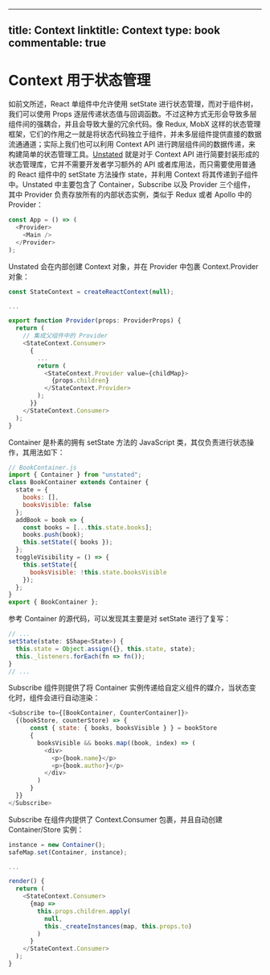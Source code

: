 
---
title: Context
linktitle: Context
type: book
commentable: true
---

# Context 用于状态管理

如前文所述，React 单组件中允许使用 setState 进行状态管理，而对于组件树，我们可以使用 Props 逐层传递状态值与回调函数。不过这种方式无形会导致多层组件间的强耦合，并且会导致大量的冗余代码。像 Redux, MobX 这样的状态管理框架，它们的作用之一就是将状态代码独立于组件，并未多层组件提供直接的数据流通通道；实际上我们也可以利用 Context API 进行跨层组件间的数据传递，来构建简单的状态管理工具。[Unstated](https://github.com/jamiebuilds/unstated) 就是对于 Context API 进行简要封装形成的状态管理库，它并不需要开发者学习额外的 API 或者库用法，而只需要使用普通的 React 组件中的 setState 方法操作 state，并利用 Context 将其传递到子组件中。Unstated 中主要包含了 Container，Subscribe 以及 Provider 三个组件，其中 Provider 负责存放所有的内部状态实例，类似于 Redux 或者 Apollo 中的 Provider：

```js
const App = () => (
  <Provider>
    <Main />
  </Provider>
);
```

Unstated 会在内部创建 Context 对象，并在 Provider 中包裹 Context.Provider 对象：

```js
const StateContext = createReactContext(null);

...

export function Provider(props: ProviderProps) {
  return (
    // 集成父组件中的 Provider
    <StateContext.Consumer>
      {
        ...
        return (
          <StateContext.Provider value={childMap}>
            {props.children}
          </StateContext.Provider>
        );
      }}
    </StateContext.Consumer>
  );
}
```

Container 是朴素的拥有 setState 方法的 JavaScript 类，其仅负责进行状态操作，其用法如下：

```js
// BookContainer.js
import { Container } from "unstated";
class BookContainer extends Container {
  state = {
    books: [],
    booksVisible: false
  };
  addBook = book => {
    const books = [...this.state.books];
    books.push(book);
    this.setState({ books });
  };
  toggleVisibility = () => {
    this.setState({
      booksVisible: !this.state.booksVisible
    });
  };
}
export { BookContainer };
```

参考 Container 的源代码，可以发现其主要是对 setState 进行了复写：

```js
// ...
setState(state: $Shape<State>) {
  this.state = Object.assign({}, this.state, state);
  this._listeners.forEach(fn => fn());
}
// ...
```

Subscribe 组件则提供了将 Container 实例传递给自定义组件的媒介，当状态变化时，组件会进行自动渲染：

```js
<Subscribe to={[BookContainer, CounterContainer]}>
  {(bookStore, counterStore) => {
      const { state: { books, booksVisible } } = bookStore
      {
        booksVisible && books.map((book, index) => (
          <div>
            <p>{book.name}</p>
            <p>{book.author}</p>
          </div>
        )
      }
  }}
</Subscribe>
```

Subscribe 在组件内提供了 Context.Consumer 包裹，并且自动创建 Container/Store 实例：

```js
instance = new Container();
safeMap.set(Container, instance);

...

render() {
  return (
    <StateContext.Consumer>
      {map =>
        this.props.children.apply(
          null,
          this._createInstances(map, this.props.to)
        )
      }
    </StateContext.Consumer>
  );
}
```

    